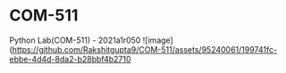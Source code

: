 # COM-511
Python Lab(COM-511) - 2021a1r050
![image](https://github.com/Rakshitgupta9/COM-511/assets/95240061/199741fc-ebbe-4d4d-8da2-b28bbf4b2710



